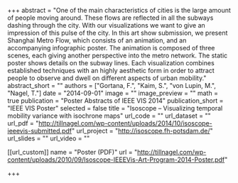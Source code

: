 +++
abstract = "One of the main characteristics of cities is the large amount of people moving around. These flows are reflected in all the subways dashing through the city. With our visualizations we want to give an impression of this pulse of the city. In this art show submission, we present Shanghai Metro Flow, which consists of an animation, and an accompanying infographic poster. The animation is composed of three scenes, each giving another perspective into the metro network. The static poster shows details on the subway lines. Each visualization combines established techniques with an highly aesthetic form in order to attract people to observe and dwell on different aspects of urban mobility."
abstract_short = ""
authors = ["Gortana, F.", "Kaim, S.", "von Lupin, M.", "Nagel, T."]
date = "2014-09-01"
image = ""
image_preview = ""
math = true
publication = "Poster Abstracts of IEEE VIS 2014"
publication_short = "IEEE VIS Poster"
selected = false
title = "Isoscope – Visualizing temporal mobility variance with isochrone maps"
url_code = ""
url_dataset = ""
url_pdf = "http://tillnagel.com/wp-content/uploads/2014/10/isoscope-ieeevis-submitted.pdf"
url_project = "http://isoscope.fh-potsdam.de/"
url_slides = ""
url_video = ""

[[url_custom]]
name = "Poster (PDF)"
url = "http://tillnagel.com/wp-content/uploads/2010/09/Isoscope-IEEEVis-Art-Program-2014-Poster.pdf"

+++
